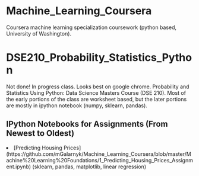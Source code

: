 # Machine_Learning_Coursera
Coursera machine learning specialization coursework (python based, University of Washington). 
# DSE210_Probability_Statistics_Python
Not done! In progress class. Looks best on google chrome. 
Probability and Statistics Using Python: Data Science Masters Course (DSE 210).
Most of the early portions of the class are worksheet based, but the later portions are mostly in ipython notebook (numpy, sklearn, pandas).

## IPython Notebooks for Assignments (From Newest to Oldest) 

  <li>[Predicting Housing Prices](https://github.com/mGalarnyk/Machine_Learning_Coursera/blob/master/Machine%20Learning%20Foundations/1_Predicting_Housing_Prices_Assignment.ipynb) (sklearn, pandas, matplotlib, linear regression) </li>

